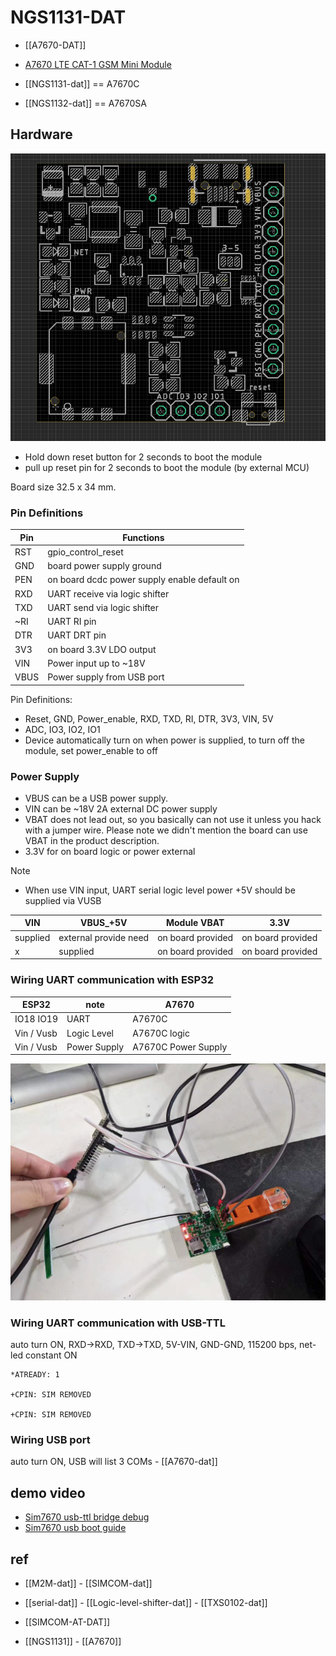 
# NGS1131-DAT 

- [[A7670-DAT]]

- [A7670 LTE CAT-1 GSM Mini Module](https://www.electrodragon.com/product/a7670-lte-cat-1-gsm-mini-module/?attribute_pa_simcom=a7670c)

- [[NGS1131-dat]] == A7670C
- [[NGS1132-dat]] == A7670SA



## Hardware

![](08-59-16-08-02-2023.png)

- Hold down reset button for 2 seconds to boot the module 
- pull up   reset pin    for 2 seconds to boot the module (by external MCU)

Board size 32.5 x 34 mm.


### Pin Definitions 

| Pin  | Functions                                    |
| ---- | -------------------------------------------- |
| RST  | gpio_control_reset                           |
| GND  | board power supply ground                    |
| PEN  | on board dcdc power supply enable default on |
| RXD  | UART receive via logic shifter               |
| TXD  | UART send via logic shifter                  |
| ~RI  | UART RI pin                                  |
| DTR  | UART DRT pin                                 |
| 3V3  | on board 3.3V LDO output                     |
| VIN  | Power input up to ~18V                       |
| VBUS | Power supply from USB port                   |

Pin Definitions:

- Reset, GND, Power_enable, RXD, TXD, RI, DTR, 3V3, VIN, 5V
- ADC, IO3, IO2, IO1
- Device automatically turn on when power is supplied, to turn off the module, set power_enable to off

### Power Supply 

- VBUS can be a USB power supply. 
- VIN can be ~18V 2A external DC power supply 
- VBAT does not lead out, so you basically can not use it unless you hack with a jumper wire. Please note we didn't mention the board can use VBAT in the product description.
- 3.3V for on board logic or power external

Note 
- When use VIN input, UART serial logic level power +5V should be supplied via VUSB

| VIN      | VBUS_+5V              | Module VBAT       | 3.3V              |
| -------- | --------------------- | ----------------- | ----------------- |
| supplied | external provide need | on board provided | on board provided |
| x        | supplied              | on board provided | on board provided |


### Wiring UART communication with ESP32

| ESP32      | note         | A7670               |
| ---------- | ------------ | ------------------- |
| IO18 IO19  | UART         | A7670C              |
| Vin / Vusb | Logic Level  | A7670C logic        |
| Vin / Vusb | Power Supply | A7670C Power Supply |

![](15-36-16-05-01-2023.png)


### Wiring UART communication with USB-TTL

auto turn ON, RXD->RXD, TXD->TXD, 5V-VIN, GND-GND, 115200 bps, net-led constant ON

    *ATREADY: 1

    +CPIN: SIM REMOVED

    +CPIN: SIM REMOVED

### Wiring USB port 

auto turn ON, USB will list 3 COMs - [[A7670-dat]]

## demo video 

- [Sim7670 usb-ttl bridge debug](https://t.me/electrodragon3/200)
- [Sim7670 usb boot guide](https://t.me/electrodragon3/199)


## ref 

- [[M2M-dat]] - [[SIMCOM-dat]] 

- [[serial-dat]] - [[Logic-level-shifter-dat]] - [[TXS0102-dat]]

- [[SIMCOM-AT-DAT]]

- [[NGS1131]] - [[A7670]]
